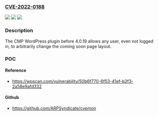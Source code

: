 ### [CVE-2022-0188](https://cve.mitre.org/cgi-bin/cvename.cgi?name=CVE-2022-0188)
![](https://img.shields.io/static/v1?label=Product&message=CMP%20%E2%80%93%20Coming%20Soon%20%26%20Maintenance%20Plugin%20by%20NiteoThemes&color=blue)
![](https://img.shields.io/static/v1?label=Version&message=4.0.19%3C%204.0.19%20&color=brighgreen)
![](https://img.shields.io/static/v1?label=Vulnerability&message=CWE-862%20Missing%20Authorization&color=brighgreen)

### Description

The CMP WordPress plugin before 4.0.19 allows any user, even not logged in, to arbitrarily change the coming soon page layout.

### POC

#### Reference
- https://wpscan.com/vulnerability/50b6f770-6f53-41ef-b2f3-2a58e9afd332

#### Github
- https://github.com/ARPSyndicate/cvemon

